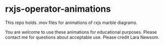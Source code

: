 # rxjs-operator-animations
This repo holds .mov files for animations of rxjs marble diagrams. 

You are welcome to use these animations for educational purposes. Please contact me for questions about acceptable use. Please credit Lara Newsom.

